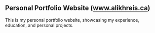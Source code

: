 ## Personal Portfolio Website (www.alikhreis.ca)

This is my personal portfolio website, showcasing my experience, education, and personal projects.
